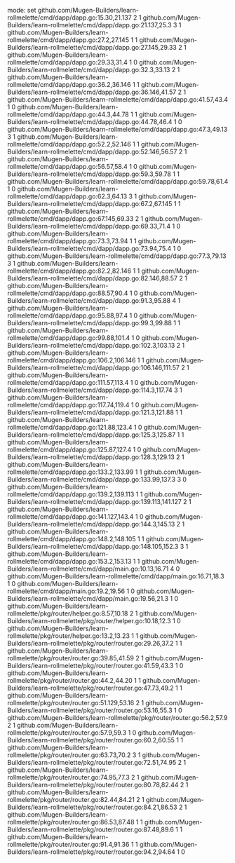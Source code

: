 mode: set
github.com/Mugen-Builders/learn-rollmelette/cmd/dapp/dapp.go:15.30,21.137 2 1
github.com/Mugen-Builders/learn-rollmelette/cmd/dapp/dapp.go:21.137,25.3 3 1
github.com/Mugen-Builders/learn-rollmelette/cmd/dapp/dapp.go:27.2,27.145 1 1
github.com/Mugen-Builders/learn-rollmelette/cmd/dapp/dapp.go:27.145,29.33 2 1
github.com/Mugen-Builders/learn-rollmelette/cmd/dapp/dapp.go:29.33,31.4 1 0
github.com/Mugen-Builders/learn-rollmelette/cmd/dapp/dapp.go:32.3,33.13 2 1
github.com/Mugen-Builders/learn-rollmelette/cmd/dapp/dapp.go:36.2,36.146 1 1
github.com/Mugen-Builders/learn-rollmelette/cmd/dapp/dapp.go:36.146,41.57 2 1
github.com/Mugen-Builders/learn-rollmelette/cmd/dapp/dapp.go:41.57,43.4 1 0
github.com/Mugen-Builders/learn-rollmelette/cmd/dapp/dapp.go:44.3,44.78 1 1
github.com/Mugen-Builders/learn-rollmelette/cmd/dapp/dapp.go:44.78,46.4 1 0
github.com/Mugen-Builders/learn-rollmelette/cmd/dapp/dapp.go:47.3,49.13 3 1
github.com/Mugen-Builders/learn-rollmelette/cmd/dapp/dapp.go:52.2,52.146 1 1
github.com/Mugen-Builders/learn-rollmelette/cmd/dapp/dapp.go:52.146,56.57 2 1
github.com/Mugen-Builders/learn-rollmelette/cmd/dapp/dapp.go:56.57,58.4 1 0
github.com/Mugen-Builders/learn-rollmelette/cmd/dapp/dapp.go:59.3,59.78 1 1
github.com/Mugen-Builders/learn-rollmelette/cmd/dapp/dapp.go:59.78,61.4 1 0
github.com/Mugen-Builders/learn-rollmelette/cmd/dapp/dapp.go:62.3,64.13 3 1
github.com/Mugen-Builders/learn-rollmelette/cmd/dapp/dapp.go:67.2,67.145 1 1
github.com/Mugen-Builders/learn-rollmelette/cmd/dapp/dapp.go:67.145,69.33 2 1
github.com/Mugen-Builders/learn-rollmelette/cmd/dapp/dapp.go:69.33,71.4 1 0
github.com/Mugen-Builders/learn-rollmelette/cmd/dapp/dapp.go:73.3,73.94 1 1
github.com/Mugen-Builders/learn-rollmelette/cmd/dapp/dapp.go:73.94,75.4 1 0
github.com/Mugen-Builders/learn-rollmelette/cmd/dapp/dapp.go:77.3,79.13 3 1
github.com/Mugen-Builders/learn-rollmelette/cmd/dapp/dapp.go:82.2,82.146 1 1
github.com/Mugen-Builders/learn-rollmelette/cmd/dapp/dapp.go:82.146,88.57 2 1
github.com/Mugen-Builders/learn-rollmelette/cmd/dapp/dapp.go:88.57,90.4 1 0
github.com/Mugen-Builders/learn-rollmelette/cmd/dapp/dapp.go:91.3,95.88 4 1
github.com/Mugen-Builders/learn-rollmelette/cmd/dapp/dapp.go:95.88,97.4 1 0
github.com/Mugen-Builders/learn-rollmelette/cmd/dapp/dapp.go:99.3,99.88 1 1
github.com/Mugen-Builders/learn-rollmelette/cmd/dapp/dapp.go:99.88,101.4 1 0
github.com/Mugen-Builders/learn-rollmelette/cmd/dapp/dapp.go:102.3,103.13 2 1
github.com/Mugen-Builders/learn-rollmelette/cmd/dapp/dapp.go:106.2,106.146 1 1
github.com/Mugen-Builders/learn-rollmelette/cmd/dapp/dapp.go:106.146,111.57 2 1
github.com/Mugen-Builders/learn-rollmelette/cmd/dapp/dapp.go:111.57,113.4 1 0
github.com/Mugen-Builders/learn-rollmelette/cmd/dapp/dapp.go:114.3,117.74 3 1
github.com/Mugen-Builders/learn-rollmelette/cmd/dapp/dapp.go:117.74,119.4 1 0
github.com/Mugen-Builders/learn-rollmelette/cmd/dapp/dapp.go:121.3,121.88 1 1
github.com/Mugen-Builders/learn-rollmelette/cmd/dapp/dapp.go:121.88,123.4 1 0
github.com/Mugen-Builders/learn-rollmelette/cmd/dapp/dapp.go:125.3,125.87 1 1
github.com/Mugen-Builders/learn-rollmelette/cmd/dapp/dapp.go:125.87,127.4 1 0
github.com/Mugen-Builders/learn-rollmelette/cmd/dapp/dapp.go:128.3,129.13 2 1
github.com/Mugen-Builders/learn-rollmelette/cmd/dapp/dapp.go:133.2,133.99 1 1
github.com/Mugen-Builders/learn-rollmelette/cmd/dapp/dapp.go:133.99,137.3 3 0
github.com/Mugen-Builders/learn-rollmelette/cmd/dapp/dapp.go:139.2,139.113 1 1
github.com/Mugen-Builders/learn-rollmelette/cmd/dapp/dapp.go:139.113,141.127 2 1
github.com/Mugen-Builders/learn-rollmelette/cmd/dapp/dapp.go:141.127,143.4 1 0
github.com/Mugen-Builders/learn-rollmelette/cmd/dapp/dapp.go:144.3,145.13 2 1
github.com/Mugen-Builders/learn-rollmelette/cmd/dapp/dapp.go:148.2,148.105 1 1
github.com/Mugen-Builders/learn-rollmelette/cmd/dapp/dapp.go:148.105,152.3 3 1
github.com/Mugen-Builders/learn-rollmelette/cmd/dapp/dapp.go:153.2,153.13 1 1
github.com/Mugen-Builders/learn-rollmelette/cmd/dapp/main.go:10.13,16.71 4 0
github.com/Mugen-Builders/learn-rollmelette/cmd/dapp/main.go:16.71,18.3 1 0
github.com/Mugen-Builders/learn-rollmelette/cmd/dapp/main.go:19.2,19.56 1 0
github.com/Mugen-Builders/learn-rollmelette/cmd/dapp/main.go:19.56,21.3 1 0
github.com/Mugen-Builders/learn-rollmelette/pkg/router/helper.go:8.57,10.18 2 1
github.com/Mugen-Builders/learn-rollmelette/pkg/router/helper.go:10.18,12.3 1 0
github.com/Mugen-Builders/learn-rollmelette/pkg/router/helper.go:13.2,13.23 1 1
github.com/Mugen-Builders/learn-rollmelette/pkg/router/router.go:29.26,37.2 1 1
github.com/Mugen-Builders/learn-rollmelette/pkg/router/router.go:39.85,41.59 2 1
github.com/Mugen-Builders/learn-rollmelette/pkg/router/router.go:41.59,43.3 1 0
github.com/Mugen-Builders/learn-rollmelette/pkg/router/router.go:44.2,44.20 1 1
github.com/Mugen-Builders/learn-rollmelette/pkg/router/router.go:47.73,49.2 1 1
github.com/Mugen-Builders/learn-rollmelette/pkg/router/router.go:51.129,53.16 2 1
github.com/Mugen-Builders/learn-rollmelette/pkg/router/router.go:53.16,55.3 1 0
github.com/Mugen-Builders/learn-rollmelette/pkg/router/router.go:56.2,57.9 2 1
github.com/Mugen-Builders/learn-rollmelette/pkg/router/router.go:57.9,59.3 1 0
github.com/Mugen-Builders/learn-rollmelette/pkg/router/router.go:60.2,60.55 1 1
github.com/Mugen-Builders/learn-rollmelette/pkg/router/router.go:63.73,70.2 3 1
github.com/Mugen-Builders/learn-rollmelette/pkg/router/router.go:72.51,74.95 2 1
github.com/Mugen-Builders/learn-rollmelette/pkg/router/router.go:74.95,77.3 2 1
github.com/Mugen-Builders/learn-rollmelette/pkg/router/router.go:80.78,82.44 2 1
github.com/Mugen-Builders/learn-rollmelette/pkg/router/router.go:82.44,84.21 2 1
github.com/Mugen-Builders/learn-rollmelette/pkg/router/router.go:84.21,86.53 2 1
github.com/Mugen-Builders/learn-rollmelette/pkg/router/router.go:86.53,87.48 1 1
github.com/Mugen-Builders/learn-rollmelette/pkg/router/router.go:87.48,89.6 1 1
github.com/Mugen-Builders/learn-rollmelette/pkg/router/router.go:91.4,91.36 1 1
github.com/Mugen-Builders/learn-rollmelette/pkg/router/router.go:94.2,94.64 1 0
